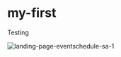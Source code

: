 # my-first
Testing


![landing-page-eventschedule-sa-1](https://github.com/francoski/my-first/assets/137815573/23b6a15f-4508-4a44-a5df-d617bcac1ffe)
